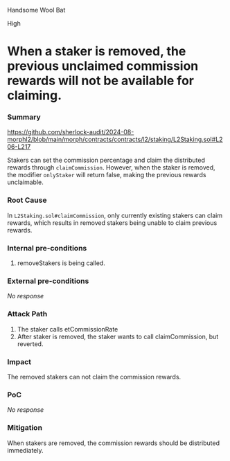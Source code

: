 Handsome Wool Bat

High

# When a staker is removed, the previous unclaimed commission rewards will not be available for claiming.

### Summary

https://github.com/sherlock-audit/2024-08-morphl2/blob/main/morph/contracts/contracts/l2/staking/L2Staking.sol#L206-L217

Stakers can set the commission percentage and claim the distributed rewards through `claimCommission`. However, when the staker is removed, the modifier `onlyStaker` will return false, making the previous rewards unclaimable.

### Root Cause

In `L2Staking.sol#claimCommission`, only currently existing stakers can claim rewards, which results in removed stakers being unable to claim previous rewards.

### Internal pre-conditions

1. removeStakers is being called.

### External pre-conditions

_No response_

### Attack Path

1. The staker calls etCommissionRate
2. After staker is removed,  the staker wants to call claimCommission, but reverted.

### Impact

The removed stakers can not claim the commission rewards.

### PoC

_No response_

### Mitigation

When stakers are removed, the commission rewards should be distributed immediately.